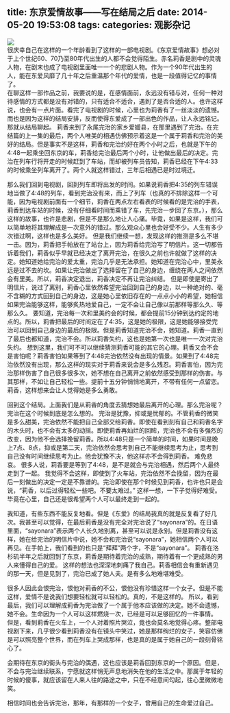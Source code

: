 title: 东京爱情故事——写在结局之后
date: 2014-05-20 19:53:08
tags: 
categories: 观影杂记
---
![](http://ww3.sinaimg.cn/large/6d5c542djw1egl1m31k9xj20m80etabw.jpg)     
很庆幸自己在这样的一个年龄看到了这样的一部电视剧。《东京爱情故事》想必对于上个世纪60、70乃至80年代出生的人都不会觉得陌生。赤名莉香是剧中的灵魂人物，在剧末也成了电视剧里面唯一一个的悲剧人物。作为一个90年代出生的人，能在东爱风靡了几十年之后重温那个年代的爱情，也是一段值得记忆的事情了。      
在聊这样一部作品之前，我要说的是，在感情面前，永远没有错与对，任何一种对待感情的方式都是没有对错的，只有适合不适合，遇到了是否合适的人。也许这样说，也会有一点片面。看完了电视剧的时候，心里也为莉香有了一丝淡淡的遗憾。而也是因为这样的结局安排，反而使得东爱成了一部出色的作品，让人永远铭记。
那就从结局聊起。<!--more-->
莉香来到了永尾完治的家乡爱媛县，在那里遇到了完治。在完结篇的上一集的最后，两个人唯美的相遇仿佛预示着这是一个属于莉香和完治的美好的结局。但是事实不是这样，莉香和完治约好在两个小时之后，也就是下午的4:48一起乘坐回东京的车，莉香给完治最后两个小时，让他做出最后的决定。完治在列车行将开走的时候赶到了车站，而却被列车员告知，莉香已经在下午4:33的时候乘坐列车离开了。两个人就这样错过，三年后相遇已是时过境迁。

那么我们回到电视剧，回到列车即将出发的时间。如果说莉香把4:35的列车错误地当做了4:48的列车，看到完治没有来，而上了列车（也真的不排除这样一个可能，因为电视剧前面有一个细节，莉香在两点左右看表的时候看的是完治的手表，莉香到达车站的时候，没有仔细看时间而乘错了车，先完治一步回了东京。），那么这样的故事，也许是悲剧，但是不是那么地让人心痛。毕竟，如果是这样，我们可以简单地将其理解成是一次意外的错过。那么观众心里也会好受不少。人生有多少次错过啊，这样也是多么美好。
但是我们继续一想，发现这样的推测是多么不堪一击。因为，莉香把手帕放在了站台上，因为莉香给完治写了明信片。这一切都告诉着我们，莉香似乎早就已经决定了离开完治，在很久之前也许就做了这样的决定。她知道她给完治的爱太重，完治几乎是无法承担。她知道在完治心中，里美永远是过不去的坎。如果让完治做出了选择留在了自己的身边，缠绕在两人之间依然会有里美。所以，莉香决定退出，莉香决定不再让完治纠结。
但是即使是寄出了明信片，说过了离别，莉香心里依然希望完治回到自己的身边，以一种绝对的、毫不含糊的方式回到自己的身边，这是她心里依旧存在的一点点小小的希望，她相信如果完治能够这样，能够炙热地爱自己，一定不会让自己像以前那样等那么久、等那么久。
要知道，完治每一次和里美约会的时候，都会提前15分钟到达约定的地点的。所以，莉香把最后的时间定在了4:35，这是她的极限，这是她能够接受完治可以回到自己身边的最后的极限。但是莉香知道完治不会，她知道。莉香一直到了最后也都知道，完治不会。所以莉香失约，这也是她第一次也是唯一一次对完治失约。
想到这里，我们可不可以继续猜测莉香可能的其它的心理。莉香又会不会是害怕呢？莉香害怕如果等到了4:48完治依然没有出现的情景。如果到了4:48完治依然没有出现，那么这样的现实对于莉香来说会是多么残忍。莉香害怕，因为完治那样伤害了自己很多很多次，她不想在自己离开之前依然感受到那样的伤害。与其那样，不如让自己轻松一些。提前十五分钟悄悄地离开，不带有任何一点留恋。莉香，这样想来会让人觉得她是多么勇敢。

回到这个结局。上面我们是从莉香的角度去猜想她最后离开的心理。那么完治呢？完治在这个时候到底是怎么想的。
完治是犹豫，抑或是忧郁的。不管莉香的微笑是多么甜美，完治依然不能把自己全部交给莉香。即使在看到刻有自己和莉香名字的木头时，也不会有太多的动摇。即使莉香再灿烂的回眸，完治也不会有多强烈的改变，因为他不会选择挽留莉香。所以4:48只是一个简单的时间，如果时间是晚上7点、8点，抑或是第二天，完治依然会思考到自己不能继续思考为止，思考到自己没有时间继续思考为止。他会犹豫不决，他这样亦不会得到莉香。
难免悲哀。
很多人说，莉香要是等到了4:48，是不是就会与完治相遇，然后两个人最终走到了一起。
我觉得不会这样，即使到了火车站，完治依然不会挽留，因为在最后一刻做出的决定一定是不靠谱的。完治即使在那个时候见到莉香，也许也只是会说，“莉香，以后过得轻松一些吧。不要太难过。”
这样一想，一下子觉得好难受。毕竟在心里，自己还是很希望两个人可以最终走到一起的。

我知道，有些东西不能反复地看。但是《东爱》的结局我真的就是反复看了好几次。我甚至可以觉得，在最后莉香是没有完全对完治说了“sayonara”的。在日语里面，“sayonara”表示两个人长久地别离，甚至可以说是永别。但是莉香没有这样，她在给完治的明信片中说，她不会和完治说“sayonara”，她相信两个人可以再见。在手帕上，我们看到的也只是“拜拜”两个字，不是“sayonara”。
莉香在洛杉矶半年之后就回到了东京，莉香是期待着完治的成熟，期待着有一个更成熟的男人来懂得自己的爱。
这样的想法也深深地刺痛了我自己。莉香相信会有重新遇见的那一天，但是见到了，完治已成了她人夫。是有多么地难堪难受。

很多人因此会恨完治，恨他对莉香的不公，恨他没有珍惜这样一个女子。但是不能这样，爱情不是说我们想要轻松就可以轻松的。真的，不是这样的。
所以，看到最后，我们可以理解成莉香为完治做了一个属于他本应该做的决定。她不会遗憾，她不会。生命因为一个人可以这样燃烧一次，已经是可以足够回忆的一件事情。
但是，看到莉香在火车上，一个人对着照片哭泣，竟也会莫名地觉得心疼。整部电视剧下来，几乎很少看到莉香没有在镜头中笑过，她是那样绚烂的女子，笑容仿佛是可以照亮整个世界，而在列车上哭成那样，也是真的是属于她自己的一段刻骨铭心了。

会期待在东京的街头与完治的偶遇，这也应该是莉香回到东京的一个原因。但是，不会与完治继续联系，宁愿就这样悄无声息地消失在他的生活之中。那属于年轻的时候的傻事，就应该留在人来人往的路途之中，只在不经意间勾起，往心里微微地笑。

相信时间也会告诉完治，那年，有那样的一个女子，曾用自己的生命爱过自己。

